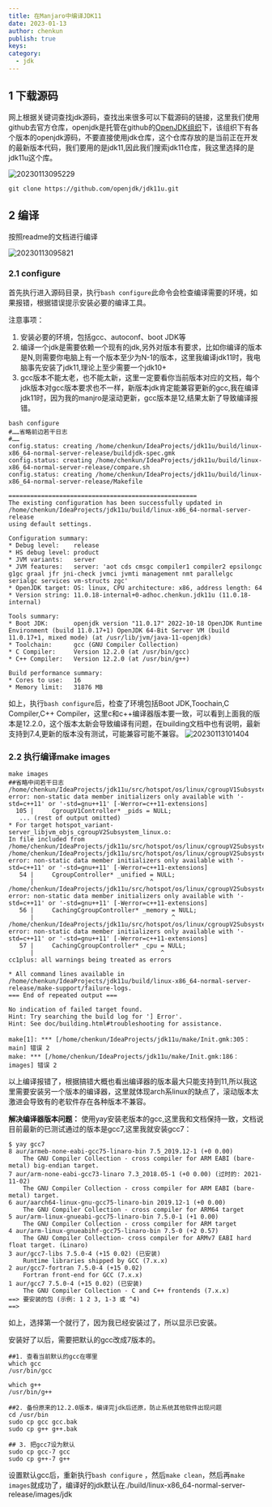 ```yaml
---
title: 在Manjaro中编译JDK11
date: 2023-01-13
author: chenkun
publish: true
keys:
category:
  - jdk
---
```


<!--more-->

## 1 下载源码

网上根据关键词查找jdk源码，查找出来很多可以下载源码的链接，这里我们使用github去官方仓库，openjdk是托管在github的[OpenJDK组织](https://github.com/openjdk?)下，该组织下有各个版本的openjdk源码，不要直接使用jdk仓库，这个仓库存放的是当前正在开发的最新版本代码，我们要用的是jdk11,因此我们搜索jdk11仓库，我这里选择的是jdk11u这个库。

![20230113095229](https://afatpig.oss-cn-chengdu.aliyuncs.com/blog/20230113095229.png)

~~~shell
git clone https://github.com/openjdk/jdk11u.git
~~~

## 2 编译

按照readme的文档进行编译

![20230113095821](https://afatpig.oss-cn-chengdu.aliyuncs.com/blog/20230113095821.png)

### 2.1 configure

首先执行进入源码目录，执行`bash configure`此命令会检查编译需要的环境，如果报错，根据错误提示安装必要的编译工具。

注意事项：

  1. 安装必要的环境，包括gcc、autoconf、boot JDK等 
  2. 编译一个jdk是需要依赖一个现有的jdk,另外对版本有要求，比如你编译的版本是N,则需要你电脑上有一个版本至少为N-1的版本，这里我编译jdk11时，我电脑事先安装了jdk11,理论上至少需要一个jdk10+
  3. gcc版本不能太老，也不能太新，这里一定要看你当前版本对应的文档，每个jdk版本对gcc版本要求也不一样，新版本jdk肯定能兼容更新的gcc,我在编译jdk11时，因为我的manjro是滚动更新，gcc版本是12,结果太新了导致编译报错。

~~~shell
bash configure
#……省略前边若干日志
#……
config.status: creating /home/chenkun/IdeaProjects/jdk11u/build/linux-x86_64-normal-server-release/buildjdk-spec.gmk
config.status: creating /home/chenkun/IdeaProjects/jdk11u/build/linux-x86_64-normal-server-release/compare.sh
config.status: creating /home/chenkun/IdeaProjects/jdk11u/build/linux-x86_64-normal-server-release/Makefile

====================================================
The existing configuration has been successfully updated in
/home/chenkun/IdeaProjects/jdk11u/build/linux-x86_64-normal-server-release
using default settings.

Configuration summary:
* Debug level:    release
* HS debug level: product
* JVM variants:   server
* JVM features:   server: 'aot cds cmsgc compiler1 compiler2 epsilongc g1gc graal jfr jni-check jvmci jvmti management nmt parallelgc serialgc services vm-structs zgc' 
* OpenJDK target: OS: linux, CPU architecture: x86, address length: 64
* Version string: 11.0.18-internal+0-adhoc.chenkun.jdk11u (11.0.18-internal)

Tools summary:
* Boot JDK:       openjdk version "11.0.17" 2022-10-18 OpenJDK Runtime Environment (build 11.0.17+1) OpenJDK 64-Bit Server VM (build 11.0.17+1, mixed mode) (at /usr/lib/jvm/java-11-openjdk)
* Toolchain:      gcc (GNU Compiler Collection)
* C Compiler:     Version 12.2.0 (at /usr/bin/gcc)
* C++ Compiler:   Version 12.2.0 (at /usr/bin/g++)

Build performance summary:
* Cores to use:   16
* Memory limit:   31876 MB

~~~

如上，执行`bash configure`后，检查了环境包括Boot JDK,Toochain,C Compiler,C++ Compiler，这里c和c++编译器版本要一致，可以看到上面我的版本是12.2.0，这个版本太新会导致编译有问题，在building文档中也有说明，最新支持到7.4,更新的版本没有测试，可能兼容可能不兼容。
![20230113101404](https://afatpig.oss-cn-chengdu.aliyuncs.com/blog/20230113101404.png)

### 2.2 执行编译make images

~~~shell
make images
##省略中间若干日志
/home/chenkun/IdeaProjects/jdk11u/src/hotspot/os/linux/cgroupV1Subsystem_linux.hpp:105:31: error: non-static data member initializers only available with '-std=c++11' or '-std=gnu++11' [-Werror=c++11-extensions]
  105 |     CgroupV1Controller* _pids = NULL;
   ... (rest of output omitted)
* For target hotspot_variant-server_libjvm_objs_cgroupV2Subsystem_linux.o:
In file included from /home/chenkun/IdeaProjects/jdk11u/src/hotspot/os/linux/cgroupV2Subsystem_linux.cpp:25:
/home/chenkun/IdeaProjects/jdk11u/src/hotspot/os/linux/cgroupV2Subsystem_linux.hpp:54:32: error: non-static data member initializers only available with '-std=c++11' or '-std=gnu++11' [-Werror=c++11-extensions]
   54 |     CgroupController* _unified = NULL;
      |                                ^
/home/chenkun/IdeaProjects/jdk11u/src/hotspot/os/linux/cgroupV2Subsystem_linux.hpp:56:38: error: non-static data member initializers only available with '-std=c++11' or '-std=gnu++11' [-Werror=c++11-extensions]
   56 |     CachingCgroupController* _memory = NULL;
      |                                      ^
/home/chenkun/IdeaProjects/jdk11u/src/hotspot/os/linux/cgroupV2Subsystem_linux.hpp:57:35: error: non-static data member initializers only available with '-std=c++11' or '-std=gnu++11' [-Werror=c++11-extensions]
   57 |     CachingCgroupController* _cpu = NULL;
      |                                   ^
cc1plus: all warnings being treated as errors

* All command lines available in /home/chenkun/IdeaProjects/jdk11u/build/linux-x86_64-normal-server-release/make-support/failure-logs.
=== End of repeated output ===

No indication of failed target found.
Hint: Try searching the build log for '] Error'.
Hint: See doc/building.html#troubleshooting for assistance.

make[1]: *** [/home/chenkun/IdeaProjects/jdk11u/make/Init.gmk:305：main] 错误 2
make: *** [/home/chenkun/IdeaProjects/jdk11u/make/Init.gmk:186：images] 错误 2

~~~

以上编译报错了，根据搞错大概也看出编译器的版本最大只能支持到11,所以我这里需要安装另一个版本的编译器，这里就体现arch系linux的缺点了，滚动版本太激进会导致有的老软件存在各种版本不兼容。

**解决编译器版本问题：**
使用yay安装老版本的gcc,这里我和文档保持一致，文档说目前最新的已测试通过的版本是gcc7,这里我就安装gcc7：

~~~shell
$ yay gcc7
8 aur/armeb-none-eabi-gcc75-linaro-bin 7.5_2019.12-1 (+0 0.00) 
    The GNU Compiler Collection - cross compiler for ARM EABI (bare-metal) big-endian target.
7 aur/arm-none-eabi-gcc73-linaro 7.3_2018.05-1 (+0 0.00) (过时的: 2021-11-02) 
    The GNU Compiler Collection - cross compiler for ARM EABI (bare-metal) target.
6 aur/aarch64-linux-gnu-gcc75-linaro-bin 2019.12-1 (+0 0.00) 
    The GNU Compiler Collection - cross compiler for ARM64 target
5 aur/arm-linux-gnueabi-gcc75-linaro-bin 7.5.0-1 (+1 0.00) 
    The GNU Compiler Collection - cross compiler for ARM target
4 aur/arm-linux-gnueabihf-gcc75-linaro-bin 7.5-0 (+2 0.57) 
    The GNU Compiler Collection- cross compiler for ARMv7 EABI hard float target. (Linaro)
3 aur/gcc7-libs 7.5.0-4 (+15 0.02) (已安装)
    Runtime libraries shipped by GCC (7.x.x)
2 aur/gcc7-fortran 7.5.0-4 (+15 0.02) 
    Fortran front-end for GCC (7.x.x)
1 aur/gcc7 7.5.0-4 (+15 0.02) (已安装)
    The GNU Compiler Collection - C and C++ frontends (7.x.x)
==> 要安装的包 (示例: 1 2 3, 1-3 或 ^4)
==> 
~~~

如上，选择第一个就行了，因为我已经安装过了，所以显示已安装。

安装好了以后，需要把默认的gcc改成7版本的。

~~~shell
##1. 查看当前默认的gcc在哪里
which gcc
/usr/bin/gcc

which g++ 
/usr/bin/g++

##2. 备份原来的12.2.0版本，编译完jdk后还原，防止系统其他软件出现问题
cd /usr/bin
sudo cp gcc gcc.bak
sudo cp g++ g++.bak

## 3. 把gcc7设为默认
sudo cp gcc-7 gcc
sudo cp g++-7 g++
~~~

设置默认gcc后，重新执行`bash configure` ，然后`make clean`，然后再`make images`就成功了，编译好的jdk默认在./build/linux-x86_64-normal-server-release/images/jdk
